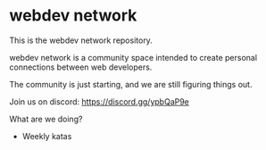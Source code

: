 # webdev network

This is the webdev network repository.

webdev network is a community space intended to create personal connections between web developers.

The community is just starting, and we are still figuring things out.

Join us on discord: https://discord.gg/ypbQaP9e

What are we doing?

- Weekly katas
